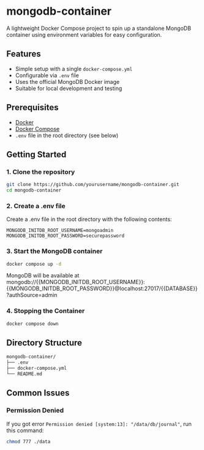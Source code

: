 # mongodb-container

A lightweight Docker Compose project to spin up a standalone MongoDB container using environment variables for easy configuration.

## Features

- Simple setup with a single `docker-compose.yml`
- Configurable via `.env` file
- Uses the official MongoDB Docker image
- Suitable for local development and testing

## Prerequisites

- [Docker](https://www.docker.com/)
- [Docker Compose](https://docs.docker.com/compose/)
- `.env` file in the root directory (see below)

## Getting Started

### 1. Clone the repository

```bash
git clone https://github.com/yourusername/mongodb-container.git
cd mongodb-container
```

### 2. Create a .env file

Create a .env file in the root directory with the following contents:

```env
MONGODB_INITDB_ROOT_USERNAME=mongoadmin
MONGODB_INITDB_ROOT_PASSWORD=securepassword
```

### 3. Start the MongoDB container

```bash
docker compose up -d
```

MongoDB will be available at mongodb://{{MONGODB_INITDB_ROOT_USERNAME}}:{{MONGODB_INITDB_ROOT_PASSWORD}}@localhost:27017/{{DATABASE}}?authSource=admin

### 4. Stopping the Container

```bash
docker compose down
```

## Directory Structure

```bash
mongodb-container/
├── .env
├── docker-compose.yml
└── README.md
```

## Common Issues

### Permission Denied

If you got error `Permission denied [system:13]: "/data/db/journal"`, run this command:

```bash
chmod 777 ./data
```
